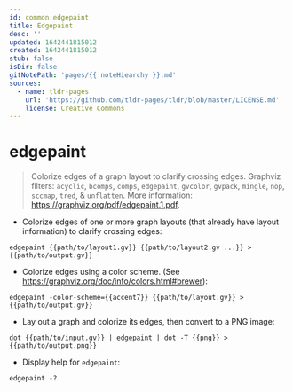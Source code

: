 ```yaml
---
id: common.edgepaint
title: Edgepaint
desc: ''
updated: 1642441815012
created: 1642441815012
stub: false
isDir: false
gitNotePath: 'pages/{{ noteHiearchy }}.md'
sources:
  - name: tldr-pages
    url: 'https://github.com/tldr-pages/tldr/blob/master/LICENSE.md'
    license: Creative Commons
---
```

# edgepaint

> Colorize edges of a graph layout to clarify crossing edges.
> Graphviz filters: `acyclic`, `bcomps`, `comps`, `edgepaint`, `gvcolor`, `gvpack`, `mingle`, `nop`, `sccmap`, `tred`, & `unflatten`.
> More information: <https://graphviz.org/pdf/edgepaint.1.pdf>.

- Colorize edges of one or more graph layouts (that already have layout information) to clarify crossing edges:

`edgepaint {{path/to/layout1.gv}} {{path/to/layout2.gv ...}} > {{path/to/output.gv}}`

- Colorize edges using a color scheme. (See <https://graphviz.org/doc/info/colors.html#brewer>):

`edgepaint -color-scheme={{accent7}} {{path/to/layout.gv}} > {{path/to/output.gv}}`

- Lay out a graph and colorize its edges, then convert to a PNG image:

`dot {{path/to/input.gv}} | edgepaint | dot -T {{png}} > {{path/to/output.png}}`

- Display help for `edgepaint`:

`edgepaint -?`

